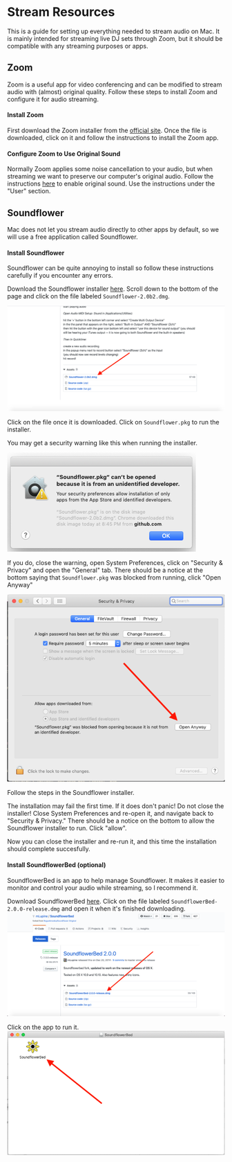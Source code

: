# Stream Resources
This is a guide for setting up everything needed to stream audio on Mac.
It is mainly intended for streaming live DJ sets through Zoom, but it should
be compatible with any streaming purposes or apps.


## Zoom
Zoom is a useful app for video conferencing and can be modified to stream
audio with (almost) original quality. Follow these steps to install Zoom
and configure it for audio streaming.

#### Install Zoom
First download the Zoom installer from the [official site](https://zoom.us/download).
Once the file is downloaded, click on it and follow the instructions to install the Zoom app.

#### Configure Zoom to Use Original Sound
Normally Zoom applies some noise cancellation to your audio, but when streaming
we want to preserve our computer's original audio.
Follow the instructions [here](https://support.zoom.us/hc/en-us/articles/115003279466-Enabling-option-to-preserve-original-sound)
to enable original sound. Use the instructions under the "User" section.


## Soundflower
Mac does not let you stream audio directly to other apps by default, so we will
use a free application called Soundflower.

#### Install Soundflower
Soundflower can be quite annoying to install so follow these instructions carefully if you encounter any errors.

Download the Soundflower installer [here](https://github.com/mattingalls/Soundflower/releases/tag/2.0b2).
Scroll down to the bottom of the page and click on the file labeled `Soundflower-2.0b2.dmg`.

![soundflower download](images/soundflower_download.png)

Click on the file once it is downloaded.
Click on `Soundflower.pkg` to run the installer.

You may get a security warning like this when running the installer.

![soundflower warning](images/soundflower_warning.png)

If you do, close the warning, open System Preferences, click on "Security & Privacy" and open the "General" tab.
There should be a notice at the bottom saying that `Soundflower.pkg` was blocked from running, click "Open Anyway"

![soundflower open anyway](images/soundflower_open_anyway.png)

Follow the steps in the Soundflower installer.

The installation may fail the first time. If it does don't panic! Do not close the installer!
Close System Preferences and re-open it, and navigate back to "Security & Privacy."
There should be a notice on the bottom to allow the Soundflower installer to run. Click "allow".

Now you can close the installer and re-run it, and this time the installation should complete succesfully.

#### Install SoundflowerBed (optional)
SoundflowerBed is an app to help manage Soundflower. It makes it easier to monitor and control your audio while streaming, so I recommend it.

Download  SoundflowerBed [here](https://github.com/mLupine/SoundflowerBed/releases).
Click on the file labeled `SoundflowerBed-2.0.0-release.dmg` and open it when it's finished downloading.
![soundflowerbed download](images/soundflowerbed_download.png)

Click on the app to run it.
![soundflowerbed app](images/soundflowerbed_app.png)
